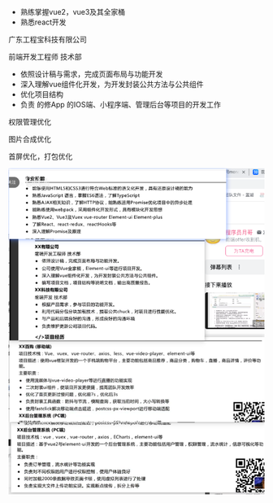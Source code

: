 + 熟练掌握vue2，vue3及其全家桶
+ 熟悉react开发

广东工程宝科技有限公司

前端开发工程师	技术部

+ 依照设计稿与需求，完成页面布局与功能开发
+ 深入理解vue组件化开发，为开发封装公共方法与公共组件
+ 优化项目结构
+ 负责 的修App 的IOS端、小程序端、管理后台等项目的开发工作



权限管理优化

图片合成优化

首屏优化，打包优化



![image-20230322202706930](简历/image-20230322202706930.png)



